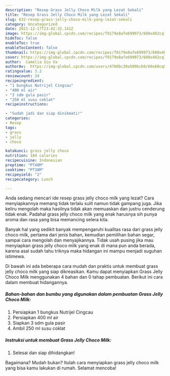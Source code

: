 ```yaml
---
description: "Resep Grass Jelly Choco Milk yang Lezat Sekali"
title: "Resep Grass Jelly Choco Milk yang Lezat Sekali"
slug: 632-resep-grass-jelly-choco-milk-yang-lezat-sekali
category: Uncategorized
date: 2021-12-17T23:42:32.141Z
image: https://img-global.cpcdn.com/recipes/f0179e8afe699973/680x482cq70/grass-jelly-choco-milk-foto-resep-utama.jpg
hideToc: false
enableToc: true
enableTocContent: false
thumbnail: https://img-global.cpcdn.com/recipes/f0179e8afe699973/680x482cq70/grass-jelly-choco-milk-foto-resep-utama.jpg
cover: https://img-global.cpcdn.com/recipes/f0179e8afe699973/680x482cq70/grass-jelly-choco-milk-foto-resep-utama.jpg
author:  Camelia Siu Va
authorAv:  https://img-global.cpcdn.com/users/4760bc30a589bcb9/60x60cq50/avatar.jpg
ratingvalue: 3.2
reviewcount: 24
recipeingredient:
- "1 bungkus Nutrijel Cingcau"
- "400 ml air"
- "3 sdm gula pasir"
- "250 ml susu coklat"
recipeinstructions:

- "Sudah jadi dan siap dinikmati!"
categories:
- Resep
tags:
- grass
- jelly
- choco

katakunci: grass jelly choco 
nutrition: 184 calories
recipecuisine: Indonesian
preptime: "PT40M"
cooktime: "PT38M"
recipeyield: "2"
recipecategory: Lunch

---
```



Anda sedang mencari ide resep grass jelly choco milk yang lezat? Cara menyiapkannya memang tidak terlalu sulit namun tidak gampang juga. Jika keliru mengolah maka hasilnya tidak akan memuaskan dan justru cenderung tidak enak. Padahal grass jelly choco milk yang enak harusnya sih punya aroma dan rasa yang bisa memancing selera kita.


Banyak hal yang sedikit banyak mempengaruhi kualitas rasa dari grass jelly choco milk, pertama dari jenis bahan, kemudian pemilihan bahan segar, sampai cara mengolah dan menyajikannya. Tidak usah pusing jika mau menyiapkan grass jelly choco milk yang enak di mana pun anda berada, karena asal sudah tahu triknya maka hidangan ini mampu menjadi suguhan istimewa.




Di bawah ini ada beberapa cara mudah dan praktis untuk membuat grass jelly choco milk yang siap dikreasikan. Kamu dapat menyiapkan Grass Jelly Choco Milk menggunakan 4 bahan dan 0 tahap pembuatan. Berikut ini cara dalam membuat hidangannya.

<!--inarticleads1-->

##### Bahan-bahan dan bumbu yang digunakan dalam pembuatan Grass Jelly Choco Milk:

1. Persiapkan 1 bungkus Nutrijel Cingcau
1. Persiapkan 400 ml air
1. Siapkan 3 sdm gula pasir
1. Ambil 250 ml susu coklat




<!--inarticleads2-->

##### Instruksi untuk membuat Grass Jelly Choco Milk:


1. Selesai dan siap dihidangkan!



Bagaimana? Mudah bukan? Itulah cara menyiapkan grass jelly choco milk yang bisa kamu lakukan di rumah. Selamat mencoba!
